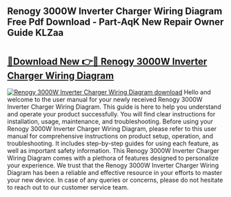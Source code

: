 ## Renogy 3000W Inverter Charger Wiring Diagram Free Pdf Download - Part-AqK New Repair Owner Guide KLZaa

# <h2><a href="http://dfl9h2y.blite.top/?on=Renogy+3000W+Inverter+Charger+Wiring+Diagram">🔗Download New 👉🔴 Renogy 3000W Inverter Charger Wiring Diagram</a></h2>

[![Renogy 3000W Inverter Charger Wiring Diagram download](https://i.imgur.com/lujVjoI.png)](http://dfl9h2y.blite.top/?on=Renogy+3000W+Inverter+Charger+Wiring+Diagram)
Hello and welcome to the user manual for your newly received Renogy 3000W Inverter Charger Wiring Diagram. This guide is here to help you understand and operate your product successfully. You will find clear instructions for installation, usage, maintenance, and troubleshooting. Before using your Renogy 3000W Inverter Charger Wiring Diagram, please refer to this user manual for comprehensive instructions on product setup, operation, and troubleshooting. It includes step-by-step guides for using each feature, as well as important safety information. This Renogy 3000W Inverter Charger Wiring Diagram comes with a plethora of features designed to personalize your experience. We trust that the Renogy 3000W Inverter Charger Wiring Diagram has been a reliable and effective resource in your efforts to master your new device. In case of any queries or concerns, please do not hesitate to reach out to our customer service team.
